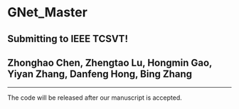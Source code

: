 # GNet_Master
Submitting to IEEE TCSVT!
----------
## Zhonghao Chen, Zhengtao Lu, Hongmin Gao, Yiyan Zhang, Danfeng Hong, Bing Zhang
----------
The code will be released after our manuscript is accepted.



